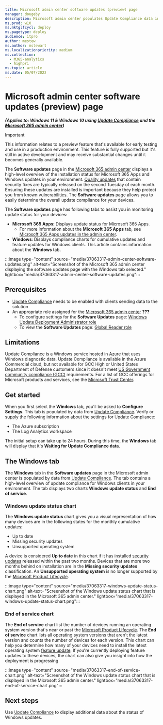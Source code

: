 ```yaml
---
title: Microsoft admin center software updates (preview) page
manager: dougeby
description: Microsoft admin center populates Update Compliance data into the software updates page.
ms.prod: w10
ms.mktglfcycl: deploy
ms.pagetype: deploy
audience: itpro
author: mestew
ms.author: mstewart
ms.localizationpriority: medium
ms.collection:
  - M365-analytics
  - highpri
ms.topic: article
ms.date: 05/07/2022
---
```


# Microsoft admin center software updates (preview) page
<!--37063317, 30141258, 37063041, ID2616577, ID2582518 -->
***(Applies to: Windows 11 & Windows 10 using [Update Compliance](update-compliance-v2-overview.md) and the [Microsoft 365 admin center](/microsoft-365/admin/admin-overview/admin-center-overview))***

> [!Important]
> This information relates to a preview feature that's available for early testing and use in a production environment. This feature is fully supported but it's still in active development and may receive substantial changes until it becomes generally available.

The **Software updates** page in the [Microsoft 365 admin center](https://admin.microsoft.com) displays a high-level overview of the installation status for Microsoft 365 Apps and Windows updates in your environment. [Quality updates](quality-updates.md) that contain security fixes are typically released on the second Tuesday of each month. Ensuring these updates are installed is important because they help protect you from known vulnerabilities. The **Software updates** page allows you to easily determine the overall update compliance for your devices.

The **Software updates** page has following tabs to assist you in monitoring update status for your devices:

- **Microsoft 365 Apps**: Displays update status for Microsoft 365 Apps.
   - For more information about the **Microsoft 365 Apps** tab, see [Microsoft 365 Apps updates in the admin center](/microsoft-365/admin/admin-overview/admin-center-overview).
- **Windows**: Displays compliance charts for cumulative updates and feature updates for Windows clients. This article contains information about the **Windows** tab.

:::image type="content" source="media/37063317-admin-center-software-updates.png" alt-text="Screenshot of the Microsoft 365 admin center displaying the software updates page with the Windows tab selected." lightbox="media/37063317-admin-center-software-updates.png":::

## Prerequisites

- [Update Compliance](update-compliance-v2-overview.md) needs to be enabled with clients sending data to the solution
- An appropriate role assigned for the [Microsoft 365 admin center](https://admin.microsoft.com) **???**
   - To configure settings for the **Software Updates** page: [Windows Update Deployment Administrator role](/azure/active-directory/roles/permissions-reference#windows-update-deployment-administrator)
   - To view the **Software Updates** page: [Global Reader role](/microsoft-365/admin/add-users/about-admin-roles)

## Limitations

Update Compliance is a Windows service hosted in Azure that uses Windows diagnostic data. Update Compliance is available in the Azure Commercial cloud, but not available for GCC High or United States Department of Defense customers since it doesn't meet [US Government community compliance (GCC)](/office365/servicedescriptions/office-365-platform-service-description/office-365-us-government/gcc#us-government-community-compliance) requirements. For a list of GCC offerings for Microsoft products and services, see the [Microsoft Trust Center](/compliance/regulatory/offering-home).

## Get started

When you first select the **Windows** tab, you'll be asked to **Configure Settings**. This tab is populated by data from [Update Compliance](update-compliance-v2-overview.md). Verify or supply the following information about the settings for Update Compliance:

- The Azure subscription
- The Log Analytics workspace

The initial setup can take up to 24 hours. During this time, the **Windows** tab will display that it's **Waiting for Update Compliance data**.


## The Windows tab

The **Windows** tab in the **Software updates** page in the Microsoft admin center is populated by data from [Update Compliance](update-compliance-v2-overview.md). The tab contains a high-level overview of update compliance for Windows clients in your environment. The tab displays two charts **Windows update status** and **End of service**.

### Windows update status chart

The **Windows update status** chart gives you a visual representation of how many devices are in the following states for the monthly cumulative updates:

- Up to date
- Missing security updates
- Unsupported operating system

A device is considered **Up to date** in this chart if it has installed [security updates](quality-updates.md) released within the past two months. Devices that are more two months behind on installation are in the **Missing security updates** classification. An **Unsupported operating system** is no longer supported by the [Microsoft Product Lifecycle](/lifecycle/products/).

:::image type="content" source="media/37063317-windows-update-status-chart.png" alt-text="Screenshot of the Windows update status chart that is displayed in the Microsoft 365 admin center." lightbox="media/37063317-windows-update-status-chart.png":::

### End of service chart

The **End of service** chart list the number of devices running an operating system version that's near or past the [Microsoft Product Lifecycle](/lifecycle/products/). The **End of service** chart lists all operating system versions that aren't the latest version and counts the number of devices for each version. This chart can help you determine how many of your devices need to install the latest operating system [feature update](waas-quick-start#definitions). If you're currently deploying feature updates to these devices, the chart can also give you insight into how the deployment is progressing.

:::image type="content" source="media/37063317-end-of-service-chart.png" alt-text="Screenshot of the Windows update status chart that is displayed in the Microsoft 365 admin center." lightbox="media/37063317-end-of-service-chart.png":::

## Next steps

Use [Update Compliance](update-compliance-v2-overview.md) to display additional data about the status of Windows updates.